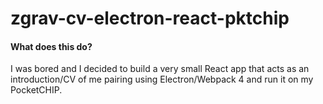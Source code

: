 # zgrav-cv-electron-react-pktchip

#### What does this do?
I was bored and I decided to build a very small React app that acts as an introduction/CV of me pairing using Electron/Webpack 4 and run it on my PocketCHIP.
